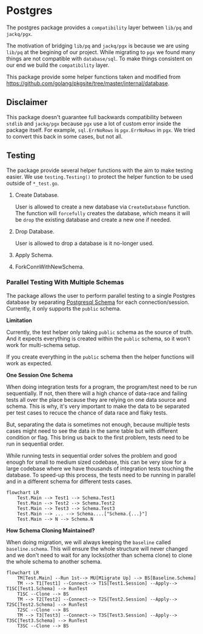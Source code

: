 # Postgres

The postgres package provides a `compatibility` layer between `lib/pq` and `jackq/pgx`.

The motivation of bridging `lib/pq` and `jackq/pgx` is because we are using `lib/pq` at the begining of our project. While migrating to `pgx` we found many things are not compatible with `database/sql`. To make things consistent on our end we build the `compatibility` layer.

This package provide some helper functions taken and modified from https://github.com/golang/pkgsite/tree/master/internal/database.

## Disclaimer

This package doesn't guarantee full backwards compatibility between `stdlib` and `jackq/pgx` because `pgx` use a lot of custom error inside the package itself. For example, `sql.ErrNoRows` is `pgx.ErrNoRows` in `pgx`. We tried to convert this back in some cases, but not all.

## Testing

The package provide several helper functions with the aim to make testing easier. We use `testing.Testing()` to protect the helper function to be used outside of `*_test.go`.

1. Create Database.

   User is allowed to create a new database via `CreateDatabase` function. The function will `forcefully` creates the database, which means it will be `drop` the existing database and create a new one if needed.

1. Drop Database.

   User is allowed to drop a database is it no-longer used.

1. Apply Schema.

1. ForkConnWithNewSchema.

### Parallel Testing With Multiple Schemas

The package allows the user to perform parallel testing to a single Postgres database by separating [Postgresql Schema](https://www.postgresql.org/docs/current/ddl-schemas.html) for each connection/session. Currently, it only supports the `public` schema.

**Limitation**

Currently, the test helper only taking `public` schema as the source of truth. And it expects everything is created within the `public` schema, so it won't work for multi-schema setup.

If you create everything in the `public` schema then the helper functions will work as expected.

**One Session One Schema**

When doing integration tests for a program, the program/test need to be run sequentially. If not, then there will a high chance of data-race and failing tests all over the place because they are relying on one data source and schema. This is why,
it's very important to make the data to be separated per test cases to recuce the chance of data race and flaky tests.

But, separating the data is sometimes not enough, because multiple tests cases might need to see the data in the same table but with different condition or flag. This bring us back to the first problem, tests need to be run in sequential order.

While running tests in sequential order solves the problem and good enough for small to medium sized codebase, this can be very slow for a large codebase where we have thousands of integration tests touching the database. To speed-up this process,
the tests need to be running in parallel and in a different schema for different tests cases.

```mermaid
flowchart LR
	Test.Main --> Test1 --> Schema.Test1
	Test.Main --> Test2 --> Schema.Test2
	Test.Main --> Test3 --> Schema.Test3
	Test.Main --> ... --> Schema....["Schema.{...}"]
	Test.Main --> N --> Schema.N
```

**How Schema Cloning Maintained?**

When doing migration, we will always keeping the `baseline` called `baseline.schema`. This will ensure the whole structure will never changed and we don't need to wait for any locks(other than schema clone) to clone the whole schema to another schema.

```mermaid
flowchart LR
	TM[Test.Main] --Run 1st--> MU[M1igrate Up] --> BS[Baseline.Schema]
	TM --> T1[Test1] --Connect--> T1S[Test1.Session] --Apply--> T1SC[Test1.Schema] --> RunTest
	T1SC --Clone --> BS
	TM --> T2[Test2] --Connect--> T2S[Test2.Session] --Apply--> T2SC[Test2.Schema] --> RunTest
	T2SC --Clone --> BS
	TM --> T3[Test3] --Connect--> T3S[Test3.Session] --Apply--> T3SC[Test3.Schema] --> RunTest
	T3SC --Clone --> BS
```
